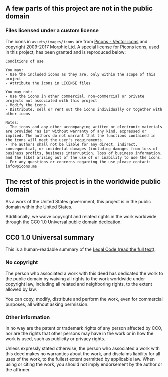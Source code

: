 ## A few parts of this project are not in the public domain
### Files licensed under a custom license
The icons in `assets/images/icons` are from [Picons - Vector icons](http://picons.me) and copyright 2009-2017 Morphix Ltd. A special license for Picons icons, used in this project, has been granted and is reproduced below:

```
Conditions of use

You may:
- Use the included icons as they are, only within the scope of this project
- Attribute the icons in LICENSE files

You may not:
- Use the icons in other commercial, non-commercial or private projects not associated with this project
- Modify the icons
- Distribute, sell or rent out the icons individually or together with other icons

Notes:
- The icons and any other accompanying written or electronic materials are provided "as is" without warranty of any kind, expressed or implied. The authors do not warrant that the functions contained in the icons will meet the user's requirements.
- The authors shall not be liable for any direct, indirect, consequential, or incidental damages (including damages from loss of business profits, business interruption, loss of business information, and the like) arising out of the use of or inability to use the icons.
- For any questions or concerns regarding the use please contact: info@picons.me
```

## The rest of this project is in the worldwide public domain

As a work of the United States government, this project is in the
public domain within the United States.

Additionally, we waive copyright and related rights in the work
worldwide through the CC0 1.0 Universal public domain dedication.

## CC0 1.0 Universal summary

This is a human-readable summary of the [Legal Code (read the full text)](https://creativecommons.org/publicdomain/zero/1.0/legalcode).

### No copyright

The person who associated a work with this deed has dedicated the work to
the public domain by waiving all rights to the work worldwide
under copyright law, including all related and neighboring rights, to the
extent allowed by law.

You can copy, modify, distribute and perform the work, even for commercial
purposes, all without asking permission.

### Other information

In no way are the patent or trademark rights of any person affected by CC0,
nor are the rights that other persons may have in the work or in how the
work is used, such as publicity or privacy rights.

Unless expressly stated otherwise, the person who associated a work with
this deed makes no warranties about the work, and disclaims liability for
all uses of the work, to the fullest extent permitted by applicable law.
When using or citing the work, you should not imply endorsement by the
author or the affirmer.
